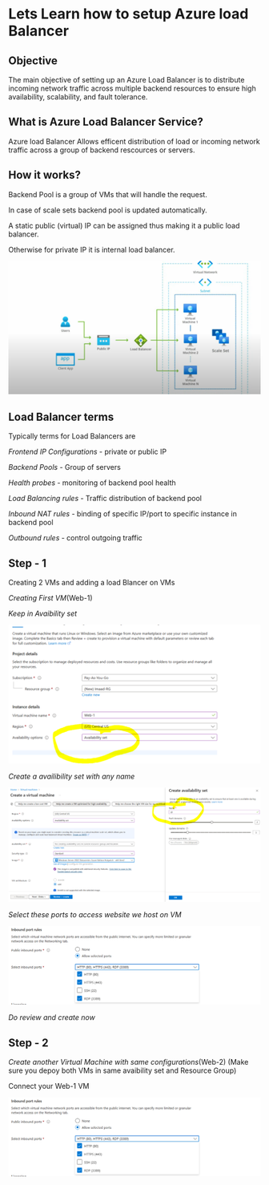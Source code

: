 # Lets Learn how to setup Azure load Balancer

## Objective
The main objective of setting up an Azure Load Balancer is to distribute incoming network traffic across multiple backend resources to ensure high availability, scalability, and fault tolerance. 

## What is Azure Load Balancer Service?
Azure load Balancer Allows efficent distribution of load or incoming network traffic across a group of backend rescources or servers.

## How it works?

Backend Pool is a group of VMs that will handle the request.

In case of scale sets backend pool is updated automatically.

A static public (virtual) IP can be assigned thus making it a public load balancer.

Otherwise for private IP it is internal load balancer.

![image alt](https://github.com/Imaad-Mukadam/Load-Balancer/blob/fe6d5b2ac3f7c5788d6d54807b0fafb7f431ba4f/loadbalancer.PNG)

## Load Balancer terms
Typically terms for Load Balancers are

*Frontend IP Configurations* - private or public IP

*Backend Pools* - Group of servers

*Health probes* - monitoring of backend pool health

*Load Balancing rules* - Traffic distribution of backend pool

*Inbound NAT rules* - binding of specific IP/port to specific instance in backend pool

*Outbound rules* - control outgoing traffic

## Step - 1

Creating 2 VMs and adding a load Blancer on VMs

*Creating First VM*(Web-1)

*Keep in Avaibility set*

![image alt](https://github.com/Imaad-Mukadam/Load-Balancer/blob/2dbf0b0c856c88c494057b3df10d3a73c47dd752/web-1-1.PNG)

*Create a availibility set with any name*

![image alt](https://github.com/Imaad-Mukadam/Load-Balancer/blob/ba45cb7da980a3e09670a5f31d7776e3050be24e/AvailabilitySet.PNG)

*Select these ports to access website we host on VM*

![image alt](https://github.com/Imaad-Mukadam/Load-Balancer/blob/55a2ae50ec676fc1b2c9ad76ca9726f3115c55c9/ports.PNG)

*Do review and create now*

## Step - 2

*Create another Virtual Machine with same configurations*(Web-2)
(Make sure you depoy both VMs in same avaibility set and Resource Group)

Connect your Web-1 VM 

![image alt](https://github.com/Imaad-Mukadam/Load-Balancer/blob/55a2ae50ec676fc1b2c9ad76ca9726f3115c55c9/ports.PNG)

